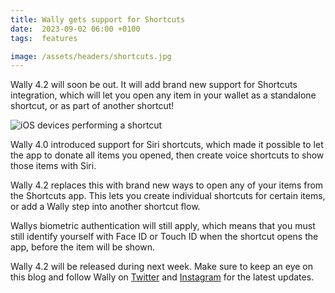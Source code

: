 ```yaml
---
title: Wally gets support for Shortcuts
date:  2023-09-02 06:00 +0100
tags:  features

image: /assets/headers/shortcuts.jpg
---
```


Wally 4.2 will soon be out. It will add brand new support for Shortcuts integration, which will let you open any item in your wallet as a standalone shortcut, or as part of another shortcut!

![iOS devices performing a shortcut]({{page.image}})

Wally 4.0 introduced support for Siri shortcuts, which made it possible to let the app to donate all items you opened, then create voice shortcuts to show those items with Siri.

Wally 4.2 replaces this with brand new ways to open any of your items from the Shortcuts app. This lets you create individual shortcuts for certain items, or add a Wally step into another shortcut flow.

Wallys biometric authentication will still apply, which means that you must still identify yourself with Face ID or Touch ID when the shortcut opens the app, before the item will be shown.

Wally 4.2 will be released during next week. Make sure to keep an eye on this blog and follow Wally on [Twitter]({{site.twitter_url}}) and [Instagram]({{site.instagram_url}}) for the latest updates.